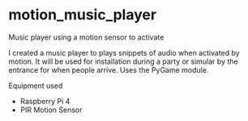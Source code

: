 # motion_music_player
Music player using a motion sensor to activate

I created a music player to plays snippets of audio when activated by motion. It will be used for installation during a party or simular by the entrance for when people arrive. 
Uses the PyGame module. 

Equipment used 

- Raspberry Pi 4
- PIR Motion Sensor
